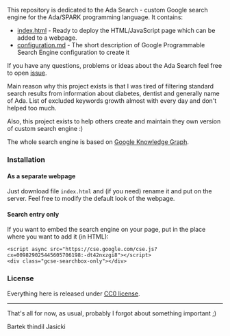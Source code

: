 This repository is dedicated to the Ada Search - custom Google search engine
for the Ada/SPARK programming language. It contains:

* [index.html](index.html) - Ready to deploy the HTML/JavaScript page which can
  be added to a webpage.
* [configuration.md](configuration.html) - The short description of Google
  Programmable Search Engine configuration to create it

If you have any questions, problems or ideas about the Ada Search feel free to
open [issue](https://github.com/thindil/adasearch/issues/new).

Main reason why this project exists is that I was tired of filtering standard
search results from information about diabetes, dentist and generally name of
Ada. List of excluded keywords growth almost with every day and don't helped
too much.

Also, this project exists to help others create and maintain they own version
of custom search engine :)

The whole search engine is based on [Google Knowledge Graph](https://en.wikipedia.org/wiki/Knowledge_Graph).

### Installation

#### As a separate webpage

Just download file `index.html` and (if you need) rename it and put on the
server. Feel free to modify the default look of the webpage.

#### Search entry only

If you want to embed the search engine on your page, put in the place where you
want to add it (in HTML):

    <script async src="https://cse.google.com/cse.js?cx=009829025445605706198:-dt42nxzgi8"></script>
    <div class="gcse-searchbox-only"></div>

### License

Everything here is released under [CC0 license](LICENSE).

----

That's all for now, as usual, probably I forgot about something important ;)

Bartek thindil Jasicki
